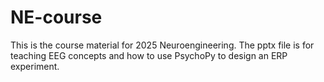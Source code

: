 # NE-course
This is the course material for 2025 Neuroengineering.
The pptx file is for teaching EEG concepts and how to use PsychoPy to design an ERP experiment.
